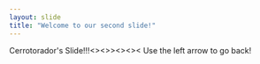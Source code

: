 ```yaml
---
layout: slide
title: "Welcome to our second slide!"
---
```

Cerrotorador's Slide!!!<L><><>><><><<L>
Use the left arrow to go back!